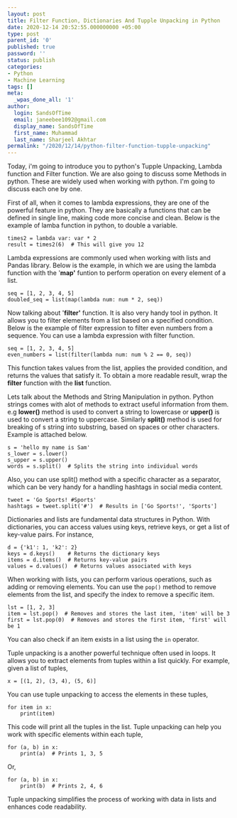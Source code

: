 ```yaml
---
layout: post
title: Filter Function, Dictionaries And Tupple Unpacking in Python
date: 2020-12-14 20:52:55.000000000 +05:00
type: post
parent_id: '0'
published: true
password: ''
status: publish
categories:
- Python
- Machine Learning
tags: []
meta:
  _wpas_done_all: '1'
author:
  login: SandsOfTime
  email: janeebee1092@gmail.com
  display_name: SandsOfTime
  first_name: Muhammad
  last_name: Sharjeel Akhtar
permalink: "/2020/12/14/python-filter-function-tupple-unpacking"
---
```

Today, i'm going to introduce you to python's Tupple Unpacking, Lambda function and Filter function. We are also going to discuss some Methods in python. These are widely used when working with python. I'm going to discuss each one by one.

First of all, when it comes to lambda expressions, they are one of the powerful feature in python. They are basically a functions that can be defined in single line, making code more concise and clean. Below is the example of lamba function in python, to double a variable.

```
times2 = lambda var: var * 2
result = times2(6)  # This will give you 12

```

Lambda expressions are commonly used when working with lists and Pandas library. Below is the example, in which we are using the lambda function with the '**map'** funtion to perform operation on every element of a list.

```
seq = [1, 2, 3, 4, 5]
doubled_seq = list(map(lambda num: num * 2, seq))

```

Now talking about '**filter'** function. It is also very handy tool in python. It allows you to filter elements from a list based on a specified condition. Below is the example of filter expression to filter even numbers from a sequence. You can use a lambda expression with filter function.

```
seq = [1, 2, 3, 4, 5]
even_numbers = list(filter(lambda num: num % 2 == 0, seq))

```

This function takes values from the list, applies the provided condition, and returns the values that satisfy it. To obtain a more readable result, wrap the **filter** function with the **list** function.

Lets talk about the Methods and String Manipulation in python. Python strings comes with alot of methods to extract useful information from them. e.g **lower()** method is used to convert a string to lowercase or **upper()** is used to convert a string to uppercase. Similarly **split()** method is used for breaking of s string into substring, based on spaces or other characters. Example is attached below.

```
s = 'hello my name is Sam'
s_lower = s.lower()
s_upper = s.upper()
words = s.split()  # Splits the string into individual words

```

Also, you can use split() method with a specific character as a separator, which can be very handy for a handling hashtags in social media content.

```
tweet = 'Go Sports! #Sports'
hashtags = tweet.split('#')  # Results in ['Go Sports!', 'Sports']

```

Dictionaries and lists are fundamental data structures in Python. With dictionaries, you can access values using keys, retrieve keys, or get a list of key-value pairs. For instance,

```
d = {'k1': 1, 'k2': 2}
keys = d.keys()    # Returns the dictionary keys
items = d.items()  # Returns key-value pairs
values = d.values()  # Returns values associated with keys

```

When working with lists, you can perform various operations, such as adding or removing elements. You can use the `pop()` method to remove elements from the list, and specify the index to remove a specific item.

```
lst = [1, 2, 3]
item = lst.pop()  # Removes and stores the last item, 'item' will be 3
first = lst.pop(0)  # Removes and stores the first item, 'first' will be 1

```

You can also check if an item exists in a list using the `in` operator.

Tuple unpacking is a another powerful technique often used in loops. It allows you to extract elements from tuples within a list quickly. For example, given a list of tuples,

```
x = [(1, 2), (3, 4), (5, 6)]

```

You can use tuple unpacking to access the elements in these tuples,

```
for item in x:
    print(item)

```

This code will print all the tuples in the list. Tuple unpacking can help you work with specific elements within each tuple,

```
for (a, b) in x:
    print(a)  # Prints 1, 3, 5

```

Or,

```
for (a, b) in x:
    print(b)  # Prints 2, 4, 6

```

Tuple unpacking simplifies the process of working with data in lists and enhances code readability.
